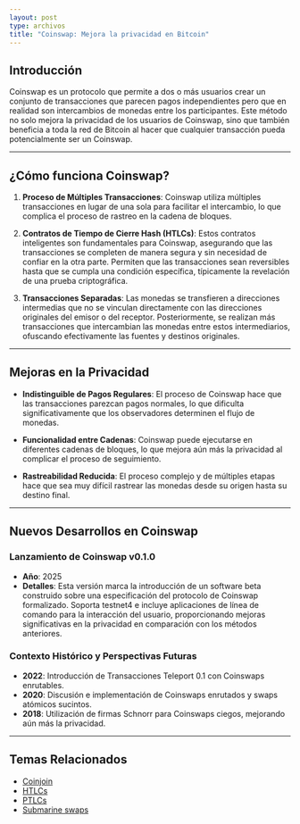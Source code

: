 ```yaml
---
layout: post
type: archivos
title: "Coinswap: Mejora la privacidad en Bitcoin"
---
```


## **Introducción**

Coinswap es un protocolo que permite a dos o más usuarios crear un conjunto de transacciones que parecen pagos independientes pero que en realidad son intercambios de monedas entre los participantes. Este método no solo mejora la privacidad de los usuarios de Coinswap, sino que también beneficia a toda la red de Bitcoin al hacer que cualquier transacción pueda potencialmente ser un Coinswap.

---

## **¿Cómo funciona Coinswap?**

1. **Proceso de Múltiples Transacciones**: Coinswap utiliza múltiples transacciones en lugar de una sola para facilitar el intercambio, lo que complica el proceso de rastreo en la cadena de bloques.
   
2. **Contratos de Tiempo de Cierre Hash (HTLCs)**: Estos contratos inteligentes son fundamentales para Coinswap, asegurando que las transacciones se completen de manera segura y sin necesidad de confiar en la otra parte. Permiten que las transacciones sean reversibles hasta que se cumpla una condición específica, típicamente la revelación de una prueba criptográfica.

3. **Transacciones Separadas**: Las monedas se transfieren a direcciones intermedias que no se vinculan directamente con las direcciones originales del emisor o del receptor. Posteriormente, se realizan más transacciones que intercambian las monedas entre estos intermediarios, ofuscando efectivamente las fuentes y destinos originales.

---

## **Mejoras en la Privacidad**

- **Indistinguible de Pagos Regulares**: El proceso de Coinswap hace que las transacciones parezcan pagos normales, lo que dificulta significativamente que los observadores determinen el flujo de monedas.

- **Funcionalidad entre Cadenas**: Coinswap puede ejecutarse en diferentes cadenas de bloques, lo que mejora aún más la privacidad al complicar el proceso de seguimiento.

- **Rastreabilidad Reducida**: El proceso complejo y de múltiples etapas hace que sea muy difícil rastrear las monedas desde su origen hasta su destino final.

---

## **Nuevos Desarrollos en Coinswap**

### Lanzamiento de Coinswap v0.1.0
- **Año**: 2025
- **Detalles**: Esta versión marca la introducción de un software beta construido sobre una especificación del protocolo de Coinswap formalizado. Soporta testnet4 e incluye aplicaciones de línea de comando para la interacción del usuario, proporcionando mejoras significativas en la privacidad en comparación con los métodos anteriores.

### Contexto Histórico y Perspectivas Futuras

- **2022**: Introducción de Transacciones Teleport 0.1 con Coinswaps enrutables.
- **2020**: Discusión e implementación de Coinswaps enrutados y swaps atómicos sucintos.
- **2018**: Utilización de firmas Schnorr para Coinswaps ciegos, mejorando aún más la privacidad.

---

## **Temas Relacionados**

- [Coinjoin](https://bitcoinops.org/en/topics/coinjoin/)
- [HTLCs](https://bitcoinops.org/en/topics/htlc/)
- [PTLCs](https://bitcoinops.org/en/topics/ptlc/)
- [Submarine swaps](https://bitcoinops.org/en/topics/submarine-swaps/)

